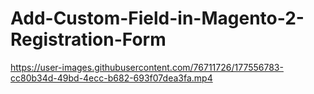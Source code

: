 # Add-Custom-Field-in-Magento-2-Registration-Form

https://user-images.githubusercontent.com/76711726/177556783-cc80b34d-49bd-4ecc-b682-693f07dea3fa.mp4

